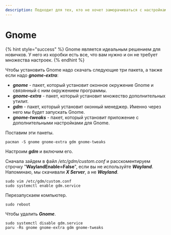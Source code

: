 ```yaml
---
description: Подходит для тех, кто не хочет заморачиваться с настройками
---
```


# Gnome

{% hint style="success" %}
Gnome является идеальным решением для новичков. У него из коробки есть все, что вам нужно и он не требует множества настроек.&#x20;
{% endhint %}

Чтобы установить Gnome надо скачать следующие три пакета, а также если надо _**gnome-extra**_:

* _**gnome**_ - пакет, который установит оконное окружение Gnome и связянный с ним окружением программы.
* _**gnome-extra**_ - пакет, который установит множество дополнительных утилит.
* _**gdm**_ - пакет, который установит оконный менеджер. Именно через него мы будет запускать Gnome.
* _**gnome-tweaks**_ - пакет, который установит приложение с дополнительными настройками для Gnome.

Поставим эти пакеты.

```shell
pacman -S gnome gnome-extra gdm gnome-tweaks
```

Настроим _**gdm**_ и включим его.

Сначала зайдем в файл _/etc/gdm/custom.conf_ и расскоментируем строчку "**WaylandEnable=False**", если вы не используйте _**Wayland**_. Напоминаю, мы скачивали _**X Server**_, а не _**Wayland**_.

```shell
sudo vim /etc/gdm/custom.conf
sudo systemctl enable gdm.service
```

Перезапускаем компьютер.

```shell
sudo reboot
```

Чтобы удалить _**Gnome**_.

```shell
sudo systemctl disable gdm.service
paru -Rs gnome gnome-extra gdm gnome-tweaks
```
